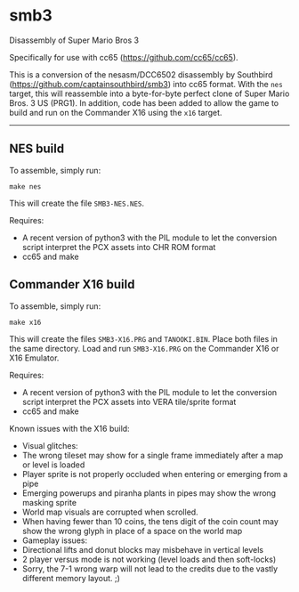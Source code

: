 # smb3
Disassembly of Super Mario Bros 3

Specifically for use with cc65 (https://github.com/cc65/cc65).

This is a conversion of the nesasm/DCC6502 disassembly by Southbird (https://github.com/captainsouthbird/smb3) into cc65 format.  With the `nes` target, this will reassemble into a byte-for-byte perfect clone of Super Mario Bros. 3 US (PRG1).  In addition, code has been added to allow the game to build and run on the Commander X16 using the `x16` target.

-------------

## NES build

To assemble, simply run:

`make nes`

This will create the file `SMB3-NES.NES`.

Requires:
* A recent version of python3 with the PIL module to let the conversion script interpret the PCX assets into CHR ROM format
* cc65 and make

## Commander X16 build

To assemble, simply run:

`make x16`

This will create the files `SMB3-X16.PRG` and `TANOOKI.BIN`.  Place both files in the same directory. Load and run `SMB3-X16.PRG` on the Commander X16 or X16 Emulator.

Requires:
* A recent version of python3 with the PIL module to let the conversion script interpret the PCX assets into VERA tile/sprite format
* cc65 and make

Known issues with the X16 build:
* Visual glitches:
 * The wrong tileset may show for a single frame immediately after a map or level is loaded
 * Player sprite is not properly occluded when entering or emerging from a pipe
 * Emerging powerups and piranha plants in pipes may show the wrong masking sprite
 * World map visuals are corrupted when scrolled.
 * When having fewer than 10 coins, the tens digit of the coin count may show the wrong glyph in place of a space on the world map
* Gameplay issues:
 * Directional lifts and donut blocks may misbehave in vertical levels
 * 2 player versus mode is not working (level loads and then soft-locks)
 * Sorry, the 7-1 wrong warp will not lead to the credits due to the vastly different memory layout. ;)
